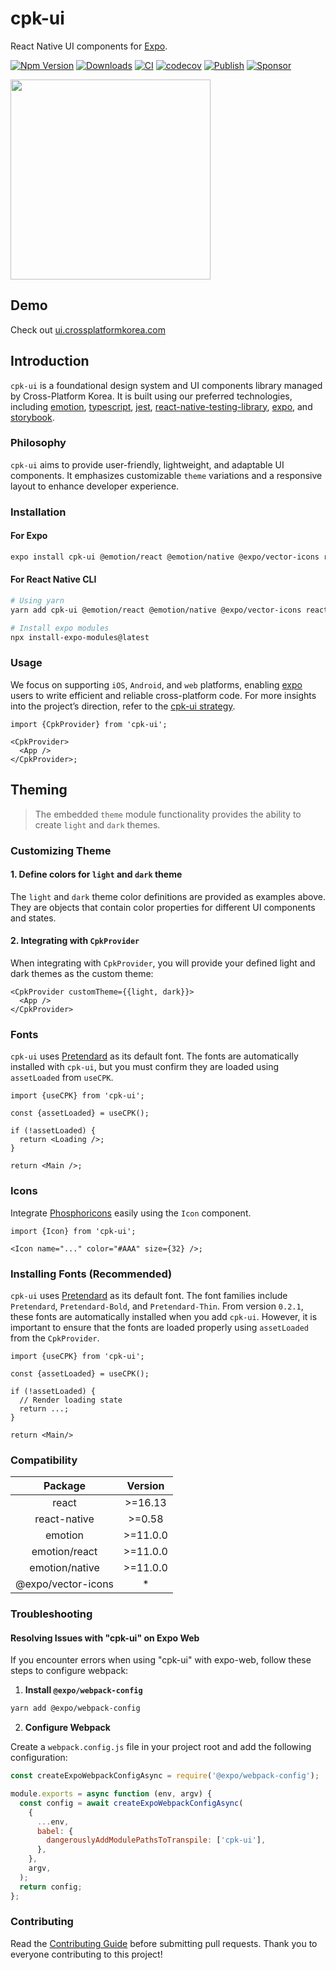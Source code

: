 # cpk-ui

React Native UI components for [Expo](https://expo.dev).

[![Npm Version](http://img.shields.io/npm/v/cpk-ui.svg?style=flat-square)](https://npmjs.org/package/cpk-ui)
[![Downloads](http://img.shields.io/npm/dm/cpk-ui.svg?style=flat-square)](https://npmjs.org/package/cpk-ui)
[![CI](https://github.com/crossplatformkorea/cpk-ui/actions/workflows/ci.yml/badge.svg)](https://github.com/crossplatformkorea/cpk-ui/actions/workflows/ci.yml)
[![codecov](https://codecov.io/gh/crossplatformkorea/cpk-ui/graph/badge.svg?token=LWZI4U369L)](https://codecov.io/gh/crossplatformkorea/cpk-ui)
[![Publish](https://github.com/crossplatformkorea/cpk-ui/actions/workflows/publish.yml/badge.svg)](https://github.com/crossplatformkorea/cpk-ui/actions/workflows/publish.yml)
[![Sponsor](https://opencollective.com/crossplatformkorea/tiers/badge.svg?style=shield)](https://opencollective.com/crossplatformkorea/tiers/badge.svg)

<img src="https://github.com/user-attachments/assets/c31ac1c2-cc0e-4f13-a542-c35045c266cd" width="320"/>

## Demo

Check out [ui.crossplatformkorea.com](https://ui.crossplatformkorea.com)

## Introduction

`cpk-ui` is a foundational design system and UI components library managed by Cross-Platform Korea. It is built using our preferred technologies, including [emotion](https://emotion.sh/docs/@emotion/native), [typescript](https://www.typescriptlang.org/), [jest](https://jestjs.io), [react-native-testing-library](https://github.com/callstack/react-native-testing-library), [expo](https://expo.io), and [storybook](https://storybook.js.org).

### Philosophy

`cpk-ui` aims to provide user-friendly, lightweight, and adaptable UI components. It emphasizes customizable `theme` variations and a responsive layout to enhance developer experience.

### Installation

#### For Expo

```sh
expo install cpk-ui @emotion/react @emotion/native @expo/vector-icons react-native-gesture-handler react-native-svg expo-screen-orientation @expo/match-media expo-haptics
```

#### For React Native CLI

```sh
# Using yarn
yarn add cpk-ui @emotion/react @emotion/native @expo/vector-icons react-native-gesture-handler react-native-svg expo-screen-orientation @expo/match-media

# Install expo modules
npx install-expo-modules@latest
```

### Usage

We focus on supporting `iOS`, `Android`, and `web` platforms, enabling [expo](https://expo.io) users to write efficient and reliable cross-platform code. For more insights into the project’s direction, refer to the [cpk-ui strategy](https://github.com/hyochan/cpk-ui/issues).

```tsx
import {CpkProvider} from 'cpk-ui';

<CpkProvider>
  <App />
</CpkProvider>;
```

## Theming

> The embedded `theme` module functionality provides the ability to create `light` and `dark` themes.

### Customizing Theme

#### 1. Define colors for `light` and `dark` theme

The `light` and `dark` theme color definitions are provided as examples above. They are objects that contain color properties for different UI components and states.

#### 2. Integrating with `CpkProvider`

When integrating with `CpkProvider`, you will provide your defined light and dark themes as the custom theme:

```tsx
<CpkProvider customTheme={{light, dark}}>
  <App />
</CpkProvider>
```

### Fonts

`cpk-ui` uses [Pretendard](https://github.com/orioncactus/pretendard) as its default font. The fonts are automatically installed with `cpk-ui`, but you must confirm they are loaded using `assetLoaded` from `useCPK`.

```tsx
import {useCPK} from 'cpk-ui';

const {assetLoaded} = useCPK();

if (!assetLoaded) {
  return <Loading />;
}

return <Main />;
```

### Icons

Integrate [Phosphoricons](https://phosphoricons.com) easily using the `Icon` component.

```tsx
import {Icon} from 'cpk-ui';

<Icon name="..." color="#AAA" size={32} />;
```

### Installing Fonts (Recommended)

`cpk-ui` uses [Pretendard](https://github.com/orioncactus/pretendard) as its default font. The font families include `Pretendard`, `Pretendard-Bold`, and `Pretendard-Thin`. From version `0.2.1`, these fonts are automatically installed when you add `cpk-ui`. However, it is important to ensure that the fonts are loaded properly using `assetLoaded` from the `CpkProvider`.

```tsx
import {useCPK} from 'cpk-ui';

const {assetLoaded} = useCPK();

if (!assetLoaded) {
  // Render loading state
  return ...;
}

return <Main/>
```

### Compatibility

|      Package       | Version  |
| :----------------: | :------: |
|       react        | >=16.13  |
|    react-native    |  >=0.58  |
|      emotion       | >=11.0.0 |
|   emotion/react    | >=11.0.0 |
|   emotion/native   | >=11.0.0 |
| @expo/vector-icons |    \*    |

### Troubleshooting

#### Resolving Issues with "cpk-ui" on Expo Web

If you encounter errors when using "cpk-ui" with expo-web, follow these steps to configure webpack:

1. **Install `@expo/webpack-config`**

```sh
yarn add @expo/webpack-config
```

2. **Configure Webpack**

Create a `webpack.config.js` file in your project root and add the following configuration:

```javascript
const createExpoWebpackConfigAsync = require('@expo/webpack-config');

module.exports = async function (env, argv) {
  const config = await createExpoWebpackConfigAsync(
    {
      ...env,
      babel: {
        dangerouslyAddModulePathsToTranspile: ['cpk-ui'],
      },
    },
    argv,
  );
  return config;
};
```

### Contributing

Read the [Contributing Guide](./CONTRIBUTING.md) before submitting pull requests. Thank you to everyone contributing to this project!
